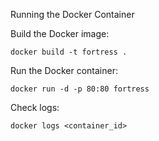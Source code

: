 Running the Docker Container

Build the Docker image:

    docker build -t fortress .

Run the Docker container:

    docker run -d -p 80:80 fortress

Check logs:

    docker logs <container_id>


